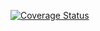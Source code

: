 [![Coverage Status](https://coveralls.io/repos/github/takimoto-shiftall/chatbot_example/badge.svg?branch=master)](https://coveralls.io/github/takimoto-shiftall/chatbot_example?branch=master)